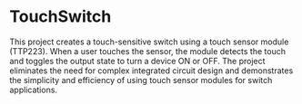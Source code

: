 # TouchSwitch 
This project creates a touch-sensitive switch using a touch sensor module (TTP223). When a user touches the sensor, the module detects the touch and toggles the output state to turn a device ON or OFF. The project eliminates the need for complex integrated circuit design and demonstrates the simplicity and efficiency of using touch sensor modules for switch applications.
